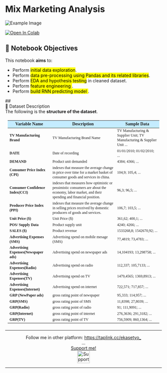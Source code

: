 # Mix Marketing Analysis
![Example Image](https://channelmix.com/wp-content/uploads/2019/07/marketing-analyst-1024x717.png)

[![Open In Colab](https://colab.research.google.com/assets/colab-badge.svg)](https://colab.research.google.com/github/ekasetyo090/marketing-mix-analysis/blob/master/Mix_Marketing_Modeling.ipynb)

## <div class="header2">📌 Notebook Objectives</div>
<div class="explain-box">
    This notebook <b>aims</b> to:
    <ul>
        <li>Perform <mark>initial data exploration</mark>.</li>
        <li>Perform <mark> data pre-processing using Pandas and its related libraries</mark>.</li>
        <li>Perform <mark> EDA and hypothesis testing</mark> in cleaned dataset.</li>
        <li>Perform <mark> feature engineering </mark>.</li>
        <li>Perform <mark> build RNN predicting model </mark>.</li>
    </ul>
</div>
## <div class="header2">🧾 Dataset Description</div>
<div class="explain-box">
    The following is the <b>structure of the dataset</b>.<br>
<table style="font-family: Inconsolata; font-weight: 300; font-size: 12px; text-align: left; padding: 8px; border-collapse: collapse; width: 100%;">
    <thead>
        <tr>
            <th style="font-family: Inconsolata; font-weight: 900; text-align: center; font-size: 14px; background-color: #C4ECFF">Variable Name</th>
            <th style="font-family: Inconsolata; font-weight: 900; text-align: center; font-size: 14px; background-color: #C4ECFF">Description</th>
            <th style="font-family: Inconsolata; font-weight: 900; text-align: center; font-size: 14px; background-color: #C4ECFF">Sample Data</th>
        </tr>
    </thead>
    <tbody>
        <tr>
            <td><b>TV Manufacturing Brand</b></td>
            <td>TV Manufacturing Brand Name</td>
            <td>TV Manufacturing & Supplier Unit; TV Manufacturing & Supplier Unit ...</td>
        </tr>
        <tr>
            <td><b>DATE</b></td>
            <td>Date of recording</td>
            <td>01/01/2010; 01/02/2010; ...</td>
        </tr>
        <tr>
            <td><b>DEMAND </b></td>
            <td>Product unit demanded</td>
            <td>4384; 4366; ...</td>
        </tr>
        <tr>
            <td><b>Consumer Price Index (CPI)</b></td>
            <td>indexes that measure the average change in price over time for a market basket of consumer goods and services in china.</td>
            <td>104,9; 105,4; ...</td>
        </tr>
        <tr>
            <td><b>Consumer Confidence Index(CCI)</b></td>
            <td>indexes that measures how optimistic or pessimistic consumers are about the economy, labor market, and their spending and financial position.</td>
            <td>96,3; 96,5; ...</td>
        </tr>
        <tr>
            <td><b>Producer Price Index (PPI)</b></td>
            <td>indexes that measure the average change in selling prices received by domestic producers of goods and services.</td>
            <td>106,7; 103,5; ...</td>
        </tr>
        <tr>
            <td><b>Unit Price ($)</b></td>
            <td>Unit Price ($)</td>
            <td>361,62; 400,1; ...</td>
        </tr>
        <tr>
            <td><b>POS/ Supply Data</b></td>
            <td>Product supply unit</td>
            <td>4240; 4266; ...</td>
        </tr>
        <tr>
            <td><b>SALES ($)</b></td>
            <td>Product revenue</td>
            <td>1533268,8; 1542670,92; ...</td>
        </tr>
        <tr>
            <td><b>Advertising Expenses (SMS)</b></td>
            <td>Advertising spend on mobile mesage (SMS)</td>
            <td>77,4819; 73,4783; ...</td>
        </tr>
        <tr>
            <td><b>Advertising Expenses(Newspaper ads)</b></td>
            <td>Advertising spend on newspaper ads</td>
            <td>14,104193; 13,298758; ...</td>
        </tr>
        <tr>
            <td><b>Advertising Expenses(Radio)</b></td>
            <td>Advertising spend on radio</td>
            <td>112,337; 105,7133; ...</td>
        </tr>
        <tr>
            <td><b>Advertising Expenses(TV)</b></td>
            <td>Advertising spend on TV</td>
            <td>1479,4565; 1369,8913; ...</td>
        </tr>
        <tr>
            <td><b>Advertising Expenses(Internet)</b></td>
            <td>Advertising spend on internet</td>
            <td>722,571; 717,857; ...</td>
        </tr>
        <tr>
            <td><b>GRP (NewPaper ads)</b></td>
            <td>gross rating point of newspaper</td>
            <td>95,333; 114,957; ...</td>
        </tr>
        <tr>
            <td><b>GRP(SMS)</b></td>
            <td>gross rating point of SMS</td>
            <td>11,8398; 27,8039; ...</td>
        </tr>
        <tr>
            <td><b>GRP(Radio)</b></td>
            <td>gross rating point of radio</td>
            <td>91; 111,9091;  ...</td>
        </tr>
        <tr>
            <td><b>GRP(Internet)</b></td>
            <td>gross rating point of internet</td>
            <td>276,3636; 291,3182; ...</td>
        </tr>
        <tr>
            <td><b>GRP(TV)</b></td>
            <td>gross rating point of TV</td>
            <td>756,5909; 860,1364; ...</td>
        </tr>
    </tbody>
</table>
<hr>
<center>
    <span class="thanks-watermark">Follow me in other platform: <a href="https://taplink.cc/ekasetyo">https://taplink.cc/ekasetyo_</a></span><br>
    <span class="three-dots2">...</span><br>
    <span class="thanks-watermark"><u>Support me!</u></span><br>
    <span class="trakteer">
        <a href='https://trakteer.id/eka-agung-090' target='_blank'><img src=https://cdn.trakteer.id/images/embed/trbtn-red-1.png?date=18-11-2023" height="40" alt='Support me on trakteer Button'/></a><br>
    </span>
</center>
<hr>
</div>
